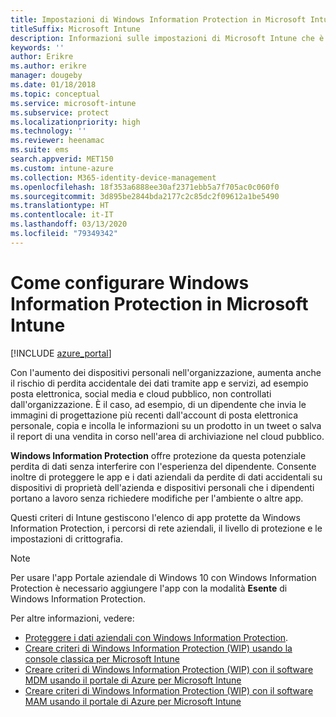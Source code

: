 ```yaml
---
title: Impostazioni di Windows Information Protection in Microsoft Intune
titleSuffix: Microsoft Intune
description: Informazioni sulle impostazioni di Microsoft Intune che è possibile usare per gestire Windows Information Protection.
keywords: ''
author: Erikre
ms.author: erikre
manager: dougeby
ms.date: 01/18/2018
ms.topic: conceptual
ms.service: microsoft-intune
ms.subservice: protect
ms.localizationpriority: high
ms.technology: ''
ms.reviewer: heenamac
ms.suite: ems
search.appverid: MET150
ms.custom: intune-azure
ms.collection: M365-identity-device-management
ms.openlocfilehash: 18f353a6888ee30af2371ebb5a7f705ac0c060f0
ms.sourcegitcommit: 3d895be2844bda2177c2c85dc2f09612a1be5490
ms.translationtype: HT
ms.contentlocale: it-IT
ms.lasthandoff: 03/13/2020
ms.locfileid: "79349342"
---
```

# <a name="how-to-configure-windows-information-protection-in-microsoft-intune"></a>Come configurare Windows Information Protection in Microsoft Intune

[!INCLUDE [azure_portal](../includes/azure_portal.md)]

Con l'aumento dei dispositivi personali nell'organizzazione, aumenta anche il rischio di perdita accidentale dei dati tramite app e servizi, ad esempio posta elettronica, social media e cloud pubblico, non controllati dall'organizzazione. È il caso, ad esempio, di un dipendente che invia le immagini di progettazione più recenti dall'account di posta elettronica personale, copia e incolla le informazioni su un prodotto in un tweet o salva il report di una vendita in corso nell'area di archiviazione nel cloud pubblico.

**Windows Information Protection** offre protezione da questa potenziale perdita di dati senza interferire con l'esperienza del dipendente. Consente inoltre di proteggere le app e i dati aziendali da perdite di dati accidentali su dispositivi di proprietà dell'azienda e dispositivi personali che i dipendenti portano a lavoro senza richiedere modifiche per l'ambiente o altre app.

Questi criteri di Intune gestiscono l'elenco di app protette da Windows Information Protection, i percorsi di rete aziendali, il livello di protezione e le impostazioni di crittografia.

>[!NOTE]
> Per usare l'app Portale aziendale di Windows 10 con Windows Information Protection è necessario aggiungere l'app con la modalità **Esente** di Windows Information Protection. 

Per altre informazioni, vedere:
- [Proteggere i dati aziendali con Windows Information Protection](https://technet.microsoft.com/itpro/windows/keep-secure/protect-enterprise-data-using-wip).
- [Creare criteri di Windows Information Protection (WIP) usando la console classica per Microsoft Intune](https://docs.microsoft.com/windows/threat-protection/windows-information-protection/create-wip-policy-using-intune)
- [Creare criteri di Windows Information Protection (WIP) con il software MDM usando il portale di Azure per Microsoft Intune](https://docs.microsoft.com/windows/threat-protection/windows-information-protection/create-wip-policy-using-intune-azure)
- [Creare criteri di Windows Information Protection (WIP) con il software MAM usando il portale di Azure per Microsoft Intune](https://docs.microsoft.com/windows/threat-protection/windows-information-protection/create-wip-policy-using-mam-intune-azure)
